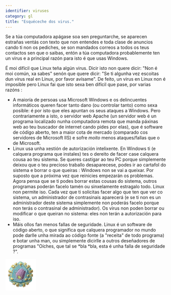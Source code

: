 ```yaml
---
identifier: viruses
category: gl
title: "Esquéceche dos virus."
---
```


Se a túa computadora apágase soa sen preguntarche, se aparecen estrañas ventás con texto que non entendes e toda clase de anuncios  cando ti non os pediches, se  son mandados correos a todos os teus contactos sen que o saibas, entón a túa computadora probablemente ten un virus e a principal razón para isto é que usas Windows.

É moi difícil que Linux teña algún virus. Dicir isto non quere dicir: "Non é moi común, xa sabes" senón que quere dicir: "Se ti algunha vez escoitas dun virus real en Linux, por favor avísame". De feito, un virus en Linux non é imposible pero Linux fai que isto sexa ben difícil que pase, por varias razóns :

<ul>

<li>A maioría de persoas usa Microsoft Windows e os delincuentes informáticos queren facer tanto dano (ou controlar tanto) como sexa posible: é por isto que eles apuntan os seus ataques a Windows. Pero contrariamente a isto, o servidor web Apache (un servidor web é un programa localizado nunha computadora remota que manda páxinas web ao teu buscador de internet cando pides por elas), que é software de código aberto, ten a maior cota de mercado (comparado cos servidores de Microsoft IIS) e sofre <i>moito</i> menos ataques/fallas que o de Microsoft.</li>

<li>Linux usa unha xestión de autorización intelixente. En Windows ti (e calquera programa que instales) tes o dereito de facer case calquera cousa ao teu sistema. Se queres castigar ao teu PC porque simplemente deixou que o teu precioso traballo desaparecese, podes ir ao cartafol do sistema e borrar o que queiras : Windows non se vai a queixar. Por suposto que a próxima vez que reinicies empezarán os problemas. Agora pensa que se ti podes borrar estas cousas do sistema, outros programas poderán facelo tamén ou sinxelamente estragalo todo. Linux non permite iso. Cada vez que ti solicitas facer algo que ten que ver co sistema, un administrador de contrasinais aparecerá (e se ti non es un administrador deste sistema simplemente non poderás facelo porque non terás o contrasinal de administrador). Os virus non poden borrar ou modificar o que queiran no sistema: eles non terán a autorización para iso.</li>

<li>Máis ollos fan menos fallas de seguridade. Linux é un software de código aberto, o que significa que calquera programador no mundo pode darlle unha mirada ao código fonte (a "receita" de todo programa) e botar unha man, ou simplemente dicirlle a outros deseñadores de programas "Oíches, que tal se *bla *bla, esta é unha falla de seguridade ?".</li>

</ul>


<img src="/img/viruses_thumb.png" />




